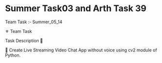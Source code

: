 # Summer Task03 and Arth Task 39
Team Task :- Summer_05_14

⚜️ Team Task

Task Description 📄

📌 Create Live Streaming Video Chat App without voice using cv2 module of Python.

